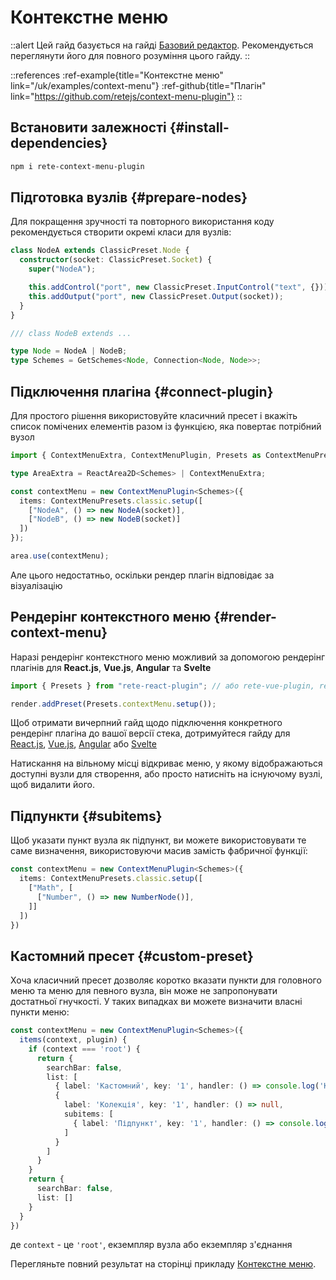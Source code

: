 # Контекстне меню

::alert
Цей гайд базується на гайді [Базовий редактор](/uk/docs/guides/basic). Рекомендується переглянути його для повного розуміння цього гайду.
::

::references
:ref-example{title="Контекстне меню" link="/uk/examples/context-menu"}
:ref-github{title="Плагін" link="https://github.com/retejs/context-menu-plugin"}
::

## Встановити залежності {#install-dependencies}

```bash
npm i rete-context-menu-plugin
```

## Підготовка вузлів {#prepare-nodes}

Для покращення зручності та повторного використання коду рекомендується створити окремі класи для вузлів:

```ts
class NodeA extends ClassicPreset.Node {
  constructor(socket: ClassicPreset.Socket) {
    super("NodeA");

    this.addControl("port", new ClassicPreset.InputControl("text", {}));
    this.addOutput("port", new ClassicPreset.Output(socket));
  }
}

/// class NodeB extends ...

type Node = NodeA | NodeB;
type Schemes = GetSchemes<Node, Connection<Node, Node>>;
```

## Підключення плагіна {#connect-plugin}

Для простого рішення використовуйте класичний пресет і вкажіть список помічених елементів разом із функцією, яка повертає потрібний вузол

```ts
import { ContextMenuExtra, ContextMenuPlugin, Presets as ContextMenuPresets } from "rete-context-menu-plugin";

type AreaExtra = ReactArea2D<Schemes> | ContextMenuExtra;

const contextMenu = new ContextMenuPlugin<Schemes>({
  items: ContextMenuPresets.classic.setup([
    ["NodeA", () => new NodeA(socket)],
    ["NodeB", () => new NodeB(socket)]
  ])
});

area.use(contextMenu);
```

Але цього недостатньо, оскільки рендер плагін відповідає за візуалізацію

## Рендерінг контекстного меню {#render-context-menu}

Наразі рендерінг контекстного меню можливий за допомогою рендерінг плагінів для **React.js**, **Vue.js**, **Angular** та **Svelte**

```ts
import { Presets } from "rete-react-plugin"; // або rete-vue-plugin, rete-angular-plugin, rete-svelte-plugin

render.addPreset(Presets.contextMenu.setup());
```

Щоб отримати вичерпний гайд щодо підключення конкретного рендерінг плагіна до вашої версії стека, дотримуйтеся гайду для
[React.js](/uk/docs/guides/renderers/react), [Vue.js](/uk/docs/guides/renderers/vue), [Angular](/uk/docs/guides/renderers/angular) або [Svelte](/uk/docs/guides/renderers/svelte)

Натискання на вільному місці відкриває меню, у якому відображаються доступні вузли для створення, або просто натисніть на існуючому вузлі, щоб видалити його.

## Підпункти {#subitems}

Щоб указати пункт вузла як підпункт, ви можете використовувати те саме визначення, використовуючи масив замість фабричної функції:

```ts
const contextMenu = new ContextMenuPlugin<Schemes>({
  items: ContextMenuPresets.classic.setup([
    ["Math", [
      ["Number", () => new NumberNode()],
    ]]
  ])
})
```

## Кастомний пресет {#custom-preset}

Хоча класичний пресет дозволяє коротко вказати пункти для головного меню та меню для певного вузла, він може не запропонувати достатньої гнучкості. У таких випадках ви можете визначити власні пункти меню:

```ts
const contextMenu = new ContextMenuPlugin<Schemes>({
  items(context, plugin) {
    if (context === 'root') {
      return {
        searchBar: false,
        list: [
          { label: 'Кастомний', key: '1', handler: () => console.log('Кастомний') },
          {
            label: 'Колекція', key: '1', handler: () => null,
            subitems: [
              { label: 'Підпункт', key: '1', handler: () => console.log('Підпункт') }
            ]
          }
        ]
      }
    }
    return {
      searchBar: false,
      list: []
    }
  }
})
```

де `context` - це `'root'`, екземпляр вузла або екземпляр з'єднання

Перегляньте повний результат на сторінці прикладу [Контекстне меню](/uk/examples/context-menu).
